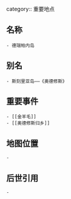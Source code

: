 category:: 重要地点
## 名称
	- 德瑞帕内岛
## 别名
	- 斯刻里亚岛——《奥德修斯》
## 重要事件
	- [[金羊毛]]
	- [[奥德修斯归乡]]
## 地图位置
	-
## 后世引用
	-
